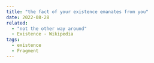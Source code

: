 ```yaml
---
title: "the fact of your existence emanates from you"
date: 2022-08-28
related:
  - "not the other way around"
  - Existence - Wikipedia
tags:
  - existence
  - Fragment
---
```

